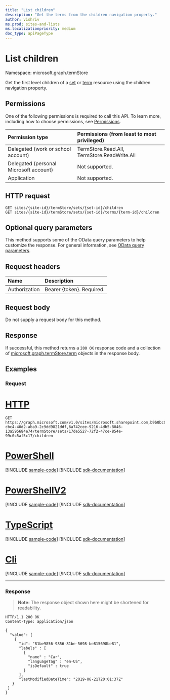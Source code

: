 ```yaml
---
title: "List children"
description: "Get the terms from the children navigation property."
author: vishriv
ms.prod: sites-and-lists
ms.localizationpriority: medium
doc_type: apiPageType
---
```


# List children
Namespace: microsoft.graph.termStore

Get the first level children of a [set] or [term] resource using the children navigation property.

## Permissions
One of the following permissions is required to call this API. To learn more, including how to choose permissions, see [Permissions](/graph/permissions-reference).

|Permission type|Permissions (from least to most privileged)|
|:---|:---|
|Delegated (work or school account) | TermStore.Read.All, TermStore.ReadWrite.All |
|Delegated (personal Microsoft account) | Not supported.    |
|Application | Not supported. |

## HTTP request

<!-- {
  "blockType": "ignored"
}
-->
``` http
GET sites/{site-id}/termStore/sets/{set-id}/children
GET sites/{site-id}/termStore/sets/{set-id}/terms/{term-id}/children
```

## Optional query parameters
This method supports some of the OData query parameters to help customize the response. For general information, see [OData query parameters](/graph/query-parameters).

## Request headers
|Name|Description|
|:---|:---|
|Authorization|Bearer {token}. Required.|

## Request body
Do not supply a request body for this method.

## Response

If successful, this method returns a `200 OK` response code and a collection of [microsoft.graph.termStore.term](../resources/termstore-term.md) objects in the response body.

## Examples

### Request


# [HTTP](#tab/http)
<!-- {
  "blockType": "request",
  "name": "get_term_2",
  "sampleKeys": ["microsoft.sharepoint.com,b9b0bc03-cbc4-40d2-aba9-2c9dd9821ddf,6a742cee-9216-4db5-8046-13a595684e74", "17de5527-72f2-47ce-854e-99c0c5af5c17"]
}-->

``` http
GET https://graph.microsoft.com/v1.0/sites/microsoft.sharepoint.com,b9b0bc03-cbc4-40d2-aba9-2c9dd9821ddf,6a742cee-9216-4db5-8046-13a595684e74/termStore/sets/17de5527-72f2-47ce-854e-99c0c5af5c17/children
```

# [PowerShell](#tab/powershell)
[!INCLUDE [sample-code](../includes/snippets/powershell/get-term-2-powershell-snippets.md)]
[!INCLUDE [sdk-documentation](../includes/snippets/snippets-sdk-documentation-link.md)]

# [PowerShellV2](#tab/powershellv2)
[!INCLUDE [sample-code](../includes/snippets/powershellv2/get-term-2-powershellv2-snippets.md)]
[!INCLUDE [sdk-documentation](../includes/snippets/snippets-sdk-documentation-link.md)]

# [TypeScript](#tab/typescript)
[!INCLUDE [sample-code](../includes/snippets/typescript/get-term-2-typescript-snippets.md)]
[!INCLUDE [sdk-documentation](../includes/snippets/snippets-sdk-documentation-link.md)]

# [Cli](#tab/cli)
[!INCLUDE [sample-code](../includes/snippets/cli/get-term-2-cli-snippets.md)]
[!INCLUDE [sdk-documentation](../includes/snippets/snippets-sdk-documentation-link.md)]

---

### Response
>**Note:** The response object shown here might be shortened for readability.
<!-- {
  "blockType": "response",
  "truncated": true,
  "@odata.type": "microsoft.graph.termStore.term",
  "isCollection": true
}-->

``` http
HTTP/1.1 200 OK
Content-Type: application/json

{
  "value": [
    {      
      "id": "81be9856-9856-81be-5698-be815698be81",
      "labels" : [
        {
          "name" : "Car",
          "languageTag" : "en-US",
          "isDefault" : true
        }
      ],
      "lastModifiedDateTime": "2019-06-21T20:01:37Z"
   }  
 ]
}
```

[term]: ../resources/termstore-term.md
[set]: ../resources/termstore-set.md

<!--
{
  "type": "#page.annotation",
  "description": "Get children of a term or termSet in termStore",
  "keywords": "term,termStore",
  "section": "documentation",
  "tocPath": "termStore/Get termchildren",
  "suppressions": []
}
-->


